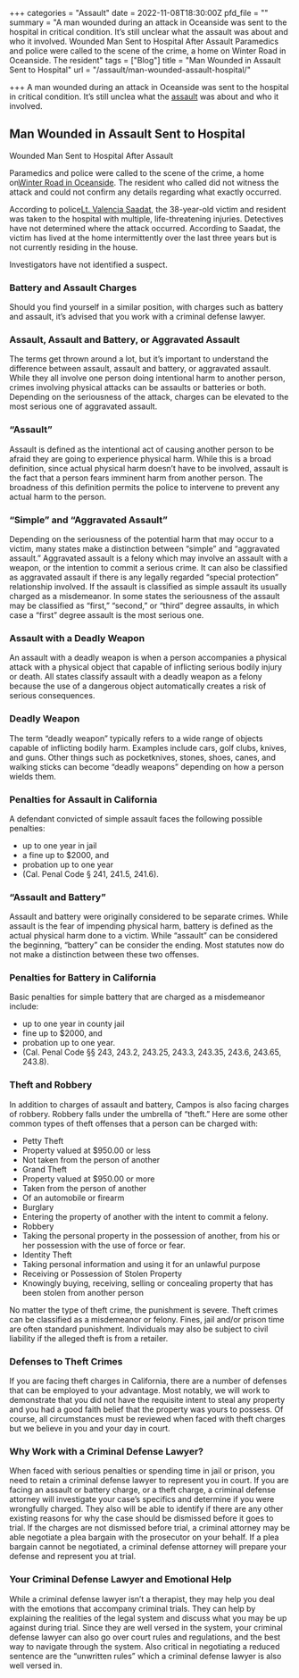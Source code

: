 +++
categories = "Assault"
date = 2022-11-08T18:30:00Z
pfd_file = ""
summary = "A man wounded during an attack in Oceanside was sent to the hospital in critical condition. It’s still unclear what the assault was about and who it involved. Wounded Man Sent to Hospital After Assault Paramedics and police were called to the scene of the crime, a home on Winter Road in Oceanside. The resident"
tags = ["Blog"]
title = "Man Wounded in Assault Sent to Hospital"
url = "/assault/man-wounded-assault-hospital/"

+++
A man wounded during an attack in Oceanside was sent to the hospital in critical condition. It’s still unclea what the [assault](http://sevenslegal.com/) was about and who it involved.

## Man Wounded in Assault Sent to Hospital

Wounded Man Sent to Hospital After Assault

Paramedics and police were called to the scene of the crime, a home on[Winter Road in Oceanside](http://sevenslegal.com/). The resident who called did not witness the attack and could not confirm any details regarding what exactly occurred.

According to police[Lt. Valencia Saadat](http://sevenslegal.com/), the 38-year-old victim and resident was taken to the hospital with multiple, life-threatening injuries. Detectives have not determined where the attack occurred. According to Saadat, the victim has lived at the home intermittently over the last three years but is not currently residing in the house.

Investigators have not identified a suspect.

### Battery and Assault Charges

Should you find yourself in a similar position, with charges such as battery and assault, it’s advised that you work with a criminal defense lawyer.

### Assault, Assault and Battery, or Aggravated Assault

The terms get thrown around a lot, but it’s important to understand the difference between assault, assault and battery, or aggravated assault. While they all involve one person doing intentional harm to another person, crimes involving physical attacks can be assaults or batteries or both. Depending on the seriousness of the attack, charges can be elevated to the most serious one of aggravated assault.

### “Assault”

Assault is defined as the intentional act of causing another person to be afraid they are going to experience physical harm. While this is a broad definition, since actual physical harm doesn’t have to be involved, assault is the fact that a person fears imminent harm from another person. The broadness of this definition permits the police to intervene to prevent any actual harm to the person.

### “Simple” and “Aggravated Assault”

Depending on the seriousness of the potential harm that may occur to a victim, many states make a distinction between “simple” and “aggravated assault.” Aggravated assault is a felony which may involve an assault with a weapon, or the intention to commit a serious crime. It can also be classified as aggravated assault if there is any legally regarded “special protection” relationship involved. If the assault is classified as simple assault its usually charged as a misdemeanor. In some states the seriousness of the assault may be classified as “first,” “second,” or “third” degree assaults, in which case a “first” degree assault is the most serious one.

### Assault with a Deadly Weapon

An assault with a deadly weapon is when a person accompanies a physical attack with a physical object that capable of inflicting serious bodily injury or death. All states classify assault with a deadly weapon as a felony because the use of a dangerous object automatically creates a risk of serious consequences.

### Deadly Weapon

The term “deadly weapon” typically refers to a wide range of objects capable of inflicting bodily harm. Examples include cars, golf clubs, knives, and guns. Other things such as pocketknives, stones, shoes, canes, and walking sticks can become “deadly weapons” depending on how a person wields them.

### Penalties for Assault in California

A defendant convicted of simple assault faces the following possible penalties:

* up to one year in jail
* a fine up to $2000, and
* probation up to one year
* (Cal. Penal Code § 241, 241.5, 241.6).

### “Assault and Battery”

Assault and battery were originally considered to be separate crimes. While assault is the fear of impending physical harm, battery is defined as the actual physical harm done to a victim. While “assault” can be considered the beginning, “battery” can be consider the ending. Most statutes now do not make a distinction between these two offenses.

### Penalties for Battery in California

Basic penalties for simple battery that are charged as a misdemeanor include:

* up to one year in county jail
* fine up to $2000, and
* probation up to one year.
* (Cal. Penal Code §§ 243, 243.2, 243.25, 243.3, 243.35, 243.6, 243.65, 243.8).

### Theft and Robbery

In addition to charges of assault and battery, Campos is also facing charges of robbery. Robbery falls under the umbrella of “theft.” Here are some other common types of theft offenses that a person can be charged with:

* Petty Theft
* Property valued at $950.00 or less
* Not taken from the person of another
* Grand Theft
* Property valued at $950.00 or more
* Taken from the person of another
* Of an automobile or firearm
* Burglary
* Entering the property of another with the intent to commit a felony.
* Robbery
* Taking the personal property in the possession of another, from his or her possession with the use of force or fear.
* Identity Theft
* Taking personal information and using it for an unlawful purpose
* Receiving or Possession of Stolen Property
* Knowingly buying, receiving, selling or concealing property that has been stolen from another person

No matter the type of theft crime, the punishment is severe. Theft crimes can be classified as a misdemeanor or felony. Fines, jail and/or prison time are often standard punishment. Individuals may also be subject to civil liability if the alleged theft is from a retailer.

### Defenses to Theft Crimes

If you are facing theft charges in California, there are a number of defenses that can be employed to your advantage. Most notably, we will work to demonstrate that you did not have the requisite intent to steal any property and you had a good faith belief that the property was yours to possess. Of course, all circumstances must be reviewed when faced with theft charges but we believe in you and your day in court.

### Why Work with a Criminal Defense Lawyer?

When faced with serious penalties or spending time in jail or prison, you need to retain a criminal defense lawyer to represent you in court. If you are facing an assault or battery charge, or a theft charge, a criminal defense attorney will investigate your case’s specifics and determine if you were wrongfully charged. They also will be able to identify if there are any other existing reasons for why the case should be dismissed before it goes to trial. If the charges are not dismissed before trial, a criminal attorney may be able negotiate a plea bargain with the prosecutor on your behalf. If a plea bargain cannot be negotiated, a criminal defense attorney will prepare your defense and represent you at trial.

### Your Criminal Defense Lawyer and Emotional Help

While a criminal defense lawyer isn’t a therapist, they may help you deal with the emotions that accompany criminal trials. They can help by explaining the realities of the legal system and discuss what you may be up against during trial. Since they are well versed in the system, your criminal defense lawyer can also go over court rules and regulations, and the best way to navigate through the system. Also critical in negotiating a reduced sentence are the “unwritten rules” which a criminal defense lawyer is also well versed in.